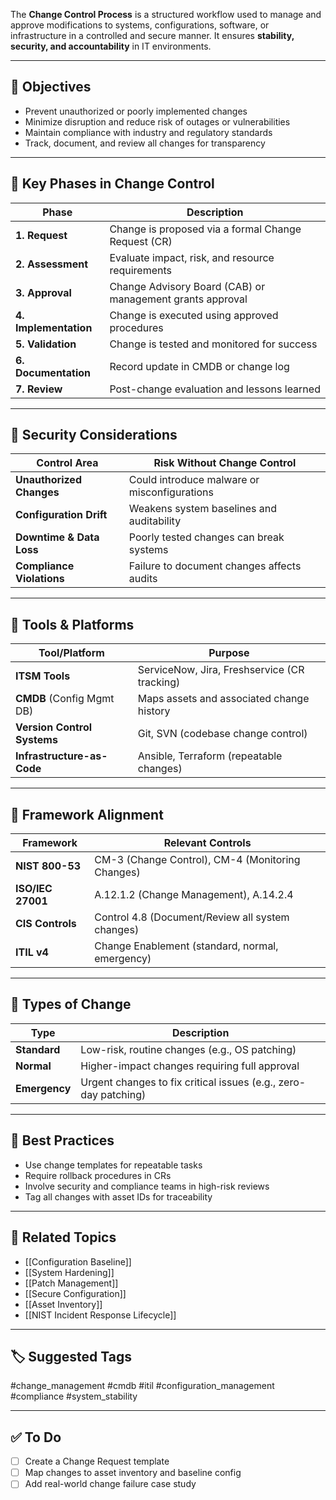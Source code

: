 The **Change Control Process** is a structured workflow used to manage and approve modifications to systems, configurations, software, or infrastructure in a controlled and secure manner. It ensures **stability, security, and accountability** in IT environments.

---

## 🎯 Objectives

- Prevent unauthorized or poorly implemented changes
- Minimize disruption and reduce risk of outages or vulnerabilities
- Maintain compliance with industry and regulatory standards
- Track, document, and review all changes for transparency

---

## 🧱 Key Phases in Change Control

| Phase                    | Description                                                  |
|--------------------------|--------------------------------------------------------------|
| **1. Request**            | Change is proposed via a formal Change Request (CR)         |
| **2. Assessment**         | Evaluate impact, risk, and resource requirements            |
| **3. Approval**           | Change Advisory Board (CAB) or management grants approval   |
| **4. Implementation**     | Change is executed using approved procedures                |
| **5. Validation**         | Change is tested and monitored for success                  |
| **6. Documentation**      | Record update in CMDB or change log                         |
| **7. Review**             | Post-change evaluation and lessons learned                  |

---

## 🔐 Security Considerations

| Control Area            | Risk Without Change Control               |
|--------------------------|-------------------------------------------|
| **Unauthorized Changes** | Could introduce malware or misconfigurations |
| **Configuration Drift**  | Weakens system baselines and auditability |
| **Downtime & Data Loss** | Poorly tested changes can break systems    |
| **Compliance Violations**| Failure to document changes affects audits |

---

## 🧰 Tools & Platforms

| Tool/Platform          | Purpose                                       |
|------------------------|-----------------------------------------------|
| **ITSM Tools**          | ServiceNow, Jira, Freshservice (CR tracking) |
| **CMDB** (Config Mgmt DB)| Maps assets and associated change history    |
| **Version Control Systems** | Git, SVN (codebase change control)       |
| **Infrastructure-as-Code** | Ansible, Terraform (repeatable changes)   |

---

## 🧭 Framework Alignment

| Framework        | Relevant Controls                              |
|------------------|-------------------------------------------------|
| **NIST 800-53**   | CM-3 (Change Control), CM-4 (Monitoring Changes)|
| **ISO/IEC 27001** | A.12.1.2 (Change Management), A.14.2.4          |
| **CIS Controls**  | Control 4.8 (Document/Review all system changes)|
| **ITIL v4**       | Change Enablement (standard, normal, emergency)|

---

## 📝 Types of Change

| Type        | Description                                        |
|-------------|----------------------------------------------------|
| **Standard** | Low-risk, routine changes (e.g., OS patching)      |
| **Normal**   | Higher-impact changes requiring full approval      |
| **Emergency**| Urgent changes to fix critical issues (e.g., zero-day patching) |

---

## 📌 Best Practices

- Use change templates for repeatable tasks
- Require rollback procedures in CRs
- Involve security and compliance teams in high-risk reviews
- Tag all changes with asset IDs for traceability

---

## 🔗 Related Topics

- [[Configuration Baseline]]
- [[System Hardening]]
- [[Patch Management]]
- [[Secure Configuration]]
- [[Asset Inventory]]
- [[NIST Incident Response Lifecycle]]

---

## 🏷 Suggested Tags

#change_management #cmdb #itil #configuration_management #compliance #system_stability

---

## ✅ To Do

- [ ] Create a Change Request template
- [ ] Map changes to asset inventory and baseline config
- [ ] Add real-world change failure case study
